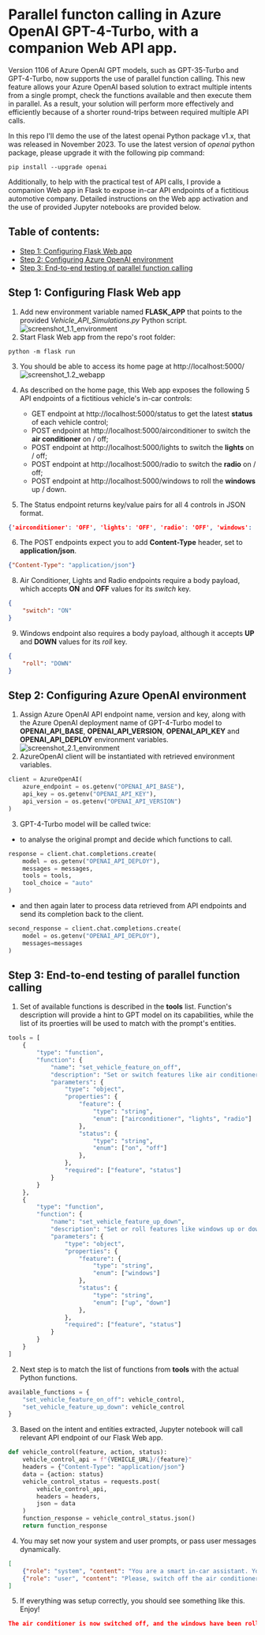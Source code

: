 # Parallel functon calling in Azure OpenAI GPT-4-Turbo, with a companion Web API app.

Version 1106 of Azure OpenAI GPT models, such as GPT-35-Turbo and GPT-4-Turbo, now supports the use of parallel function calling. This new feature allows your Azure OpenAI based solution to extract multiple intents from a single prompt, check the functions available and then execute them in parallel. As a result, your solution will perform more effectively and efficiently because of a shorter round-trips between required multiple API calls.

In this repo I'll demo the use of the latest openai Python package v1.x, that was released in November 2023. To use the latest version of *openai* python package, please upgrade it with the following pip command:
```
pip install --upgrade openai
```

Additionally, to help with the practical test of API calls, I provide a companion Web app in Flask to expose in-car API endpoints of a fictitious automotive company. Detailed instructions on the Web app activation and the use of provided Jupyter notebooks are provided below.

## Table of contents:
- [Step 1: Configuring Flask Web app](https://github.com/LazaUK/AOAI-ParallelFunctionCalling-SDKv1#step-1-configuring-flask-web-app)
- [Step 2: Configuring Azure OpenAI environment](https://github.com/LazaUK/AOAI-ParallelFunctionCalling-SDKv1#step-2-configuring-azure-openai-environment)
- [Step 3: End-to-end testing of parallel function calling](https://github.com/LazaUK/AOAI-ParallelFunctionCalling-SDKv1#step-3-end-to-end-testing-of-parallel-function-calling)

## Step 1: Configuring Flask Web app
1. Add new environment variable named **FLASK_APP** that points to the provided *Vehicle_API_Simulations.py* Python script.
![screenshot_1.1_environment](images/step1_flask_env.png)
2. Start Flask Web app from the repo's root folder:
```
python -m flask run
```
3. You should be able to access its home page at http://localhost:5000/
![screenshot_1.2_webapp](images/step1_flask_app.png)
4. As described on the home page, this Web app exposes the following 5 API endpoints of a fictitious vehicle's in-car controls:
   - GET endpoint at http://localhost:5000/status to get the latest **status** of each vehicle control;
   - POST endpoint at http://localhost:5000/airconditioner to switch the **air conditioner** on / off;
   - POST endpoint at http://localhost:5000/lights to switch the **lights** on / off;
   - POST endpoint at http://localhost:5000/radio to switch the **radio** on / off;
   - POST endpoint at http://localhost:5000/windows to roll the **windows** up / down.

5. The Status endpoint returns key/value pairs for all 4 controls in JSON format.
``` JSON
{'airconditioner': 'OFF', 'lights': 'OFF', 'radio': 'OFF', 'windows': 'DOWN'}
```
6. The POST endpoints expect you to add **Content-Type** header, set to **application/json**.
``` JSON
{"Content-Type": "application/json"}
```
8. Air Conditioner, Lights and Radio endpoints require a body payload, which accepts **ON** and **OFF** values for its *switch* key.
``` JSON
{
    "switch": "ON"
}
```
9. Windows endpoint also requires a body payload, although it accepts **UP** and **DOWN** values for its *roll* key. 
``` JSON
{
    "roll": "DOWN"
}
```

## Step 2: Configuring Azure OpenAI environment
1. Assign Azure OpenAI API endpoint name, version and key, along with the Azure OpenAI deployment name of GPT-4-Turbo model to **OPENAI_API_BASE**, **OPENAI_API_VERSION**, **OPENAI_API_KEY** and **OPENAI_API_DEPLOY** environment variables.
![screenshot_2.1_environment](images/step2_aoai_env.png)
2. AzureOpenAI client will be instantiated with retrieved environment variables.
``` Python
client = AzureOpenAI(
    azure_endpoint = os.getenv("OPENAI_API_BASE"),
    api_key = os.getenv("OPENAI_API_KEY"),
    api_version = os.getenv("OPENAI_API_VERSION")
)
```
3. GPT-4-Turbo model will be called twice:
- to analyse the original prompt and decide which functions to call.
``` Python
response = client.chat.completions.create(
    model = os.getenv("OPENAI_API_DEPLOY"),
    messages = messages,
    tools = tools,
    tool_choice = "auto"
)
```
- and then again later to process data retrieved from API endpoints and send its completion back to the client.
``` Python
second_response = client.chat.completions.create(
    model = os.getenv("OPENAI_API_DEPLOY"),
    messages=messages
)
```

## Step 3: End-to-end testing of parallel function calling
1. Set of available functions is described in the **tools** list. Function's description will provide a hint to GPT model on its capabilities, while the list of its proerties will be used to match with the prompt's entities. 
``` Python
tools = [
    {
        "type": "function",
        "function": {
            "name": "set_vehicle_feature_on_off",
            "description": "Set or switch features like air conditioner, lights and radio on or off",
            "parameters": {
                "type": "object",
                "properties": {
                    "feature": {
                        "type": "string",
                        "enum": ["airconditioner", "lights", "radio"]
                    },
                    "status": {
                        "type": "string",
                        "enum": ["on", "off"]
                    },
                },
                "required": ["feature", "status"]
            }
        }
    },
    {
        "type": "function",
        "function": {
            "name": "set_vehicle_feature_up_down",
            "description": "Set or roll features like windows up or down",
            "parameters": {
                "type": "object",
                "properties": {
                    "feature": {
                        "type": "string",
                        "enum": ["windows"]
                    },
                    "status": {
                        "type": "string",
                        "enum": ["up", "down"]
                    },
                },
                "required": ["feature", "status"]
            }
        }
    }
]
```
2. Next step is to match the list of functions from **tools** with the actual Python functions.
``` Python
available_functions = {
    "set_vehicle_feature_on_off": vehicle_control,
    "set_vehicle_feature_up_down": vehicle_control
}
```
3. Based on the intent and entities extracted, Jupyter notebook will call relevant API endpoint of our Flask Web app.
``` Python
def vehicle_control(feature, action, status):
    vehicle_control_api = f"{VEHICLE_URL}/{feature}"
    headers = {"Content-Type": "application/json"}
    data = {action: status}
    vehicle_control_status = requests.post(
        vehicle_control_api,
        headers = headers,
        json = data
    )
    function_response = vehicle_control_status.json()
    return function_response
```
4. You may set now your system and user prompts, or pass user messages dynamically.
``` JSON
[
    {"role": "system", "content": "You are a smart in-car assistant. Your listen to commands and control vehicle features like air conditioner, lights, radio and windows."},
    {"role": "user", "content": "Please, switch off the air conditioner and roll the windows down."}
]
```
5. If everything was setup correctly, you should see something like this. Enjoy!
``` JSON
The air conditioner is now switched off, and the windows have been rolled down. Enjoy the breeze!
```
